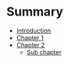 # Summary

* [Introduction](README.md)
* [Chapter 1](chapter1.md)
* [Chapter 2](chapter-2.md)
  * [Sub chapter](chapter-2/sub-chapter.md)

